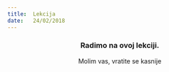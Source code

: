 ```yaml
---
title:  Lekcija
date:   24/02/2018
---
```


### <center>Radimo na ovoj lekciji.</center>
<center>Molim vas, vratite se kasnije</center>